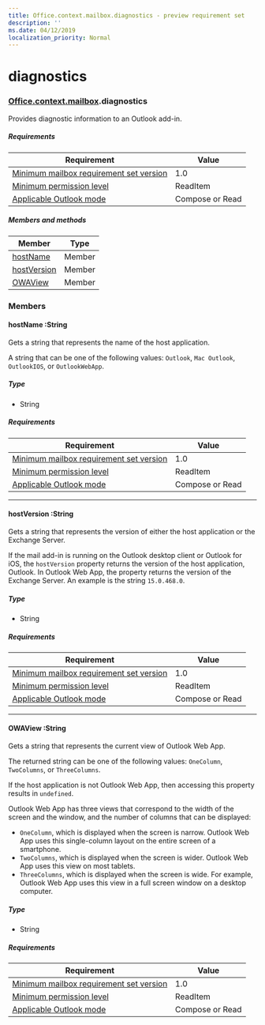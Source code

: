 ```yaml
---
title: Office.context.mailbox.diagnostics - preview requirement set
description: ''
ms.date: 04/12/2019
localization_priority: Normal
---
```


# diagnostics

### [Office](Office.md)[.context](Office.context.md)[.mailbox](Office.context.mailbox.md).diagnostics

Provides diagnostic information to an Outlook add-in.

##### Requirements

|Requirement| Value|
|---|---|
|[Minimum mailbox requirement set version](/office/dev/add-ins/reference/requirement-sets/outlook-api-requirement-sets)| 1.0|
|[Minimum permission level](/outlook/add-ins/understanding-outlook-add-in-permissions)| ReadItem|
|[Applicable Outlook mode](/outlook/add-ins/#extension-points)| Compose or Read|

##### Members and methods

| Member | Type |
|--------|------|
| [hostName](#hostname-string) | Member |
| [hostVersion](#hostversion-string) | Member |
| [OWAView](#owaview-string) | Member |

### Members

####  hostName :String

Gets a string that represents the name of the host application.

A string that can be one of the following values: `Outlook`, `Mac Outlook`, `OutlookIOS`, or `OutlookWebApp`.

##### Type

*   String

##### Requirements

|Requirement| Value|
|---|---|
|[Minimum mailbox requirement set version](/office/dev/add-ins/reference/requirement-sets/outlook-api-requirement-sets)| 1.0|
|[Minimum permission level](/outlook/add-ins/understanding-outlook-add-in-permissions)| ReadItem|
|[Applicable Outlook mode](/outlook/add-ins/#extension-points)| Compose or Read|

---

####  hostVersion :String

Gets a string that represents the version of either the host application or the Exchange Server.

If the mail add-in is running on the Outlook desktop client or Outlook for iOS, the `hostVersion` property returns the version of the host application, Outlook. In Outlook Web App, the property returns the version of the Exchange Server. An example is the string `15.0.468.0`.

##### Type

*   String

##### Requirements

|Requirement| Value|
|---|---|
|[Minimum mailbox requirement set version](/office/dev/add-ins/reference/requirement-sets/outlook-api-requirement-sets)| 1.0|
|[Minimum permission level](/outlook/add-ins/understanding-outlook-add-in-permissions)| ReadItem|
|[Applicable Outlook mode](/outlook/add-ins/#extension-points)| Compose or Read|

---

####  OWAView :String

Gets a string that represents the current view of Outlook Web App.

The returned string can be one of the following values: `OneColumn`, `TwoColumns`, or `ThreeColumns`.

If the host application is not Outlook Web App, then accessing this property results in `undefined`.

Outlook Web App has three views that correspond to the width of the screen and the window, and the number of columns that can be displayed:

*   `OneColumn`, which is displayed when the screen is narrow. Outlook Web App uses this single-column layout on the entire screen of a smartphone.
*   `TwoColumns`, which is displayed when the screen is wider. Outlook Web App uses this view on most tablets.
*   `ThreeColumns`, which is displayed when the screen is wide. For example, Outlook Web App uses this view in a full screen window on a desktop computer.

##### Type

*   String

##### Requirements

|Requirement| Value|
|---|---|
|[Minimum mailbox requirement set version](/office/dev/add-ins/reference/requirement-sets/outlook-api-requirement-sets)| 1.0|
|[Minimum permission level](/outlook/add-ins/understanding-outlook-add-in-permissions)| ReadItem|
|[Applicable Outlook mode](/outlook/add-ins/#extension-points)| Compose or Read|
